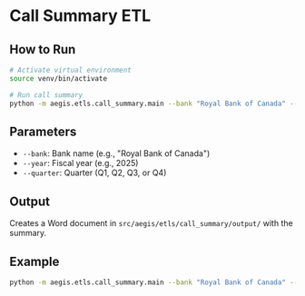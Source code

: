 # Call Summary ETL

## How to Run

```bash
# Activate virtual environment
source venv/bin/activate

# Run call summary
python -m aegis.etls.call_summary.main --bank "Royal Bank of Canada" --year 2025 --quarter Q2
```

## Parameters
- `--bank`: Bank name (e.g., "Royal Bank of Canada")
- `--year`: Fiscal year (e.g., 2025)
- `--quarter`: Quarter (Q1, Q2, Q3, or Q4)

## Output
Creates a Word document in `src/aegis/etls/call_summary/output/` with the summary.

## Example
```bash
python -m aegis.etls.call_summary.main --bank "Royal Bank of Canada" --year 2024 --quarter Q3
```
